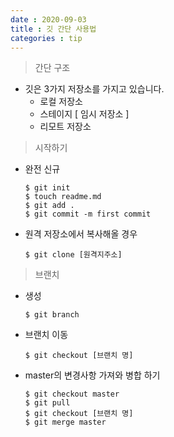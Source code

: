 ```yaml
---
date : 2020-09-03
title : 깃 간단 사용법
categories : tip
---
```

> 간단 구조 
+ 깃은 3가지 저장소를 가지고 있습니다.
	+ 로컬 저장소
	+ 스테이지 [ 임시 저장소 ]
	+ 리모트 저장소

> 시작하기
+ 완전 신규 
	```
	$ git init
	$ touch readme.md
	$ git add .
	$ git commit -m first commit
	```
+ 원격 저장소에서 복사해올 경우
	```
	$ git clone [원격지주소]
	```
> 브랜치
+ 생성
	```
	$ git branch
	```
+ 브랜치 이동
	```
	$ git checkout [브랜치 명]
	```
+ master의 변경사항 가져와 병합 하기
	```
	$ git checkout master
	$ git pull
	$ git checkout [브랜치 명]
	$ git merge master
	```
